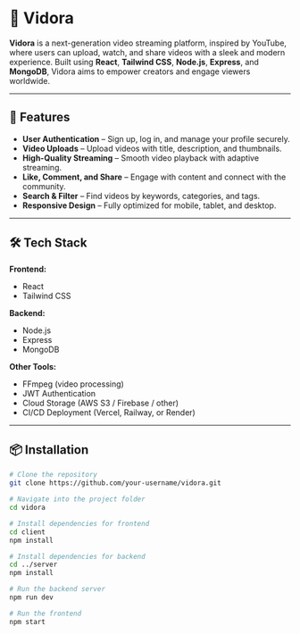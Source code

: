 # 🎥 Vidora

**Vidora** is a next-generation video streaming platform, inspired by YouTube, where users can upload, watch, and share videos with a sleek and modern experience. Built using **React**, **Tailwind CSS**, **Node.js**, **Express**, and **MongoDB**, Vidora aims to empower creators and engage viewers worldwide.

---

## 🚀 Features

- **User Authentication** – Sign up, log in, and manage your profile securely.
- **Video Uploads** – Upload videos with title, description, and thumbnails.
- **High-Quality Streaming** – Smooth video playback with adaptive streaming.
- **Like, Comment, and Share** – Engage with content and connect with the community.
- **Search & Filter** – Find videos by keywords, categories, and tags.
- **Responsive Design** – Fully optimized for mobile, tablet, and desktop.

---

## 🛠️ Tech Stack

**Frontend:**

- React
- Tailwind CSS

**Backend:**

- Node.js
- Express
- MongoDB

**Other Tools:**

- FFmpeg (video processing)
- JWT Authentication
- Cloud Storage (AWS S3 / Firebase / other)
- CI/CD Deployment (Vercel, Railway, or Render)

---

## 📦 Installation

```bash
# Clone the repository
git clone https://github.com/your-username/vidora.git

# Navigate into the project folder
cd vidora

# Install dependencies for frontend
cd client
npm install

# Install dependencies for backend
cd ../server
npm install

# Run the backend server
npm run dev

# Run the frontend
npm start
```
